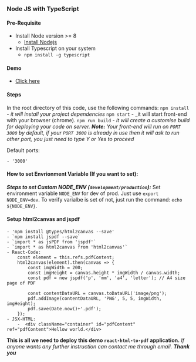 ### Node JS with TypeScript

#### Pre-Requisite
- Install Node version >= 8 
     - [Install Nodejs](https://nodejs.org/en/)
- Install Typescript on your system
     -  `npm install -g typescript`

#### Demo
- [Click here](https://react-html-to-pdf.herokuapp.com/)

#### Steps
In the root directory of this code, use the following commands:
`npm install` - _it will install your project dependencies_
`npm start` - _it will start front-end with your browser (chrome).
`npm run build` - _it will create a customise build for deploying your code on server._
_***Note:*** Your front-end will run on `PORT 3000` by default, if your `PORT 3000` is already in use then it will ask to run other port, you just need to type Y or Yes to proceed_


Default ports:

    - '3000'

#### How to set Envrionment Variable (If you want to set):

**_Steps to set Custom NODE_ENV (`development/production`):_**
Set environment variable `NODE_ENV` for dev of prod.
Just use `export NODE_ENV=dev`. To verify varialbe is set of not, just run the command: `echo ${NODE_ENV}`.

#### Setup html2canvas and jspdf

    - 'npm install @types/html2canvas --save'
    - `npm install jspdf --save`
    - `import * as jsPDF from 'jspdf'`
    - `import * as html2canvas from 'html2canvas'`
    - React-Code: 
        const element = this.refs.pdfContent;
        html2canvas(element).then(canvas => {           
            const imgWidth = 200;
            const imgHeight = canvas.height * imgWidth / canvas.width;
            const pdf = new jspdf('p', 'mm', 'a4', 'letter'); // A4 size page of PDF
        
            const contentDataURL = canvas.toDataURL('image/png'); 
            pdf.addImage(contentDataURL, 'PNG', 5, 5, imgWidth, imgHeight);
            pdf.save(Date.now()+'.pdf');
        });
    - JSX-HTML: 
        -  <div className="container" id="pdfContent" ref="pdfContent">Hellow world.</div>

**This is all we need to deploy this demo `react-html-to-pdf` application.**
_If anyone wants any further instruction can contact me through email._
**_Thank you_**